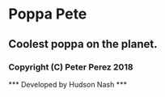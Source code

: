 # Poppa Pete
## Coolest poppa on the planet.
### Copyright (C) Peter Perez 2018
*** Developed by Hudson Nash ***

